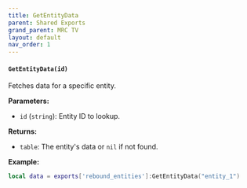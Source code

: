 ```yaml
--- 
title: GetEntityData 
parent: Shared Exports 
grand_parent: MRC TV 
layout: default
nav_order: 1 
--- 
```


#### `GetEntityData(id)`
Fetches data for a specific entity.

**Parameters:**
- `id` (`string`): Entity ID to lookup.

**Returns:**
- `table`: The entity's data or `nil` if not found.

**Example:**
```lua
local data = exports['rebound_entities']:GetEntityData("entity_1")
```

